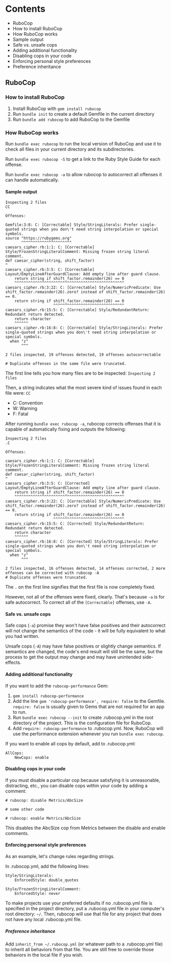 # Contents

- RuboCop
 - How to install RuboCop
 - How RuboCop works
 - Sample output
 - Safe vs. unsafe cops
 - Adding additional functionality
 - Disabling cops in your code
 - Enforcing personal style preferences
  - Preference inheritance


## RuboCop  

### How to install RuboCop  

1. Install RuboCop with ```gem install rubocop```
2. Run ```bundle init``` to create a default Gemfile in the current directory
3. Run ```bundle add rubocop``` to add RuboCop to the Gemfile


### How RuboCop works
Run ```bundle exec rubocop``` to run the local version of RuboCop and use it to check all files in your current directory and its subdirectories.

Run ```bundle exec rubocop -S``` to get a link to the Ruby Style Guide for each offense.

Run ```bundle exec rubocop -a``` to allow rubocop to autocorrect all offenses it can handle automatically.

#### Sample output

```
Inspecting 2 files
CC

Offenses:

Gemfile:3:8: C: [Correctable] Style/StringLiterals: Prefer single-quoted strings when you don\'t need string interpolation or special symbols.
source "https://rubygems.org"
       ^^^^^^^^^^^^^^^^^^^^^^
caesars_cipher.rb:1:1: C: [Correctable] Style/FrozenStringLiteralComment: Missing frozen string literal comment.
def caesar_cipher(string, shift_factor)
^
caesars_cipher.rb:3:5: C: [Correctable] Layout/EmptyLineAfterGuardClause: Add empty line after guard clause.
    return string if shift_factor.remainder(26) == 0
    ^^^^^^^^^^^^^^^^^^^^^^^^^^^^^^^^^^^^^^^^^^^^^^^^
caesars_cipher.rb:3:22: C: [Correctable] Style/NumericPredicate: Use shift_factor.remainder(26).zero? instead of shift_factor.remainder(26) == 0.
    return string if shift_factor.remainder(26) == 0
                     ^^^^^^^^^^^^^^^^^^^^^^^^^^^^^^^
caesars_cipher.rb:15:5: C: [Correctable] Style/RedundantReturn: Redundant return detected.
    return character
    ^^^^^^
caesars_cipher.rb:16:8: C: [Correctable] Style/StringLiterals: Prefer single-quoted strings when you don\'t need string interpolation or special symbols.
  when "z"
       ^^^

2 files inspected, 19 offenses detected, 19 offenses autocorrectable

# Duplicate offenses in the same file were truncated.
```

The first line tells you how many files are to be inspected:
```Inspecting 2 files```

Then, a string indicates what the most severe kind of issues found in each file were:
```CC```
- C: Convention
- W: Warning
- F: Fatal



After running ```bundle exec rubocop -a```, rubocop corrects offenses that it is capable of automatically fixing and outputs the following:

```
Inspecting 2 files
.C

Offenses:

caesars_cipher.rb:1:1: C: [Correctable] Style/FrozenStringLiteralComment: Missing frozen string literal comment.
def caesar_cipher(string, shift_factor)
^
caesars_cipher.rb:3:5: C: [Corrected] Layout/EmptyLineAfterGuardClause: Add empty line after guard clause.
    return string if shift_factor.remainder(26) == 0
    ^^^^^^^^^^^^^^^^^^^^^^^^^^^^^^^^^^^^^^^^^^^^^^^^
caesars_cipher.rb:3:22: C: [Correctable] Style/NumericPredicate: Use shift_factor.remainder(26).zero? instead of shift_factor.remainder(26) == 0.
    return string if shift_factor.remainder(26) == 0
                     ^^^^^^^^^^^^^^^^^^^^^^^^^^^^^^^
caesars_cipher.rb:15:5: C: [Corrected] Style/RedundantReturn: Redundant return detected.
    return character
    ^^^^^^
caesars_cipher.rb:16:8: C: [Corrected] Style/StringLiterals: Prefer single-quoted strings when you don\'t need string interpolation or special symbols.
  when "z"
       ^^^

2 files inspected, 16 offenses detected, 14 offenses corrected, 2 more offenses can be corrected with rubocop -A
# Duplicate offenses were truncated.
```

The ```.``` on the first line signifies that the first file is now completely fixed.

However, not all of the offenses were fixed, clearly. That's because ```-a``` is for safe autocorrect. To correct all of the ```[Correctable]``` offenses, use ```-A```.


#### Safe vs. unsafe cops  

Safe cops (```-a```) promise they won't have false positives and their autocorrect will not change the semantics of the code - it will be fully equivalent to what you had written.

Unsafe cops (```-A```) may have false positives or slightly change semantics. If semantics are changed, the code's end result will still be the same, but the process to get the output may change and may have unintended side-effects.



#### Adding additional functionality

If you want to add the ```rubocop-performance``` Gem:

1. ```gem install rubocop-performance```
2. Add the line ```gem 'rubocop-performance', require: false``` to the Gemfile. ```require: false``` is usually given to Gems that are not required for an app to run.
3. Run ```bundle exec rubocop --init``` to create .rubocop.yml in the root directory of the project. This is the configuration file for RuboCop.
4. Add ```require: rubocop-performance``` to .rubocop.yml. Now, RuboCop will use the performance extension whenever you run ```bundle exec rubocop```.

If you want to enable all cops by default, add to .rubocop.yml:
```
AllCops:
    NewCops: enable
```



#### Disabling cops in your code

If you must disable a particular cop because satisfying it is unreasonable, distracting, etc., you can disable cops within your code by adding a comment:

```
# rubocop: disable Metrics/AbcSize

# some other code

# rubocop: enable Metrics/AbcSize
```

This disables the AbcSize cop from Metrics between the disable and enable comments.



#### Enforcing personal style preferences

As an example, let's change rules regarding strings.

In .rubocop.yml, add the following lines:

```
Style/StringLiterals:
    EnforcedStyle: double_quotes

Style/FrozenStringLiteralComment:
    EnforcedStyle: never
```

To make projects use your preferred defaults if no .rubocop.yml file is specified in the project directory, put a .rubocop.yml file in your computer's root directory: ```~/```. Then, rubocop will use that file for any project that does not have any local .rubocop.yml file.

##### Preference inheritance

Add ```inherit_from ~/.rubocop.yml``` (or whatever path to a .rubocop.yml file) to inherit all behaviors from that file. You are still free to override those behaviors in the local file if you wish.